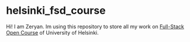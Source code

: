 # helsinki_fsd_course 
Hi! I am Zeryan.
Im using this repository to store all my work on [Full-Stack Open Course](url) of University of Helsinki.


